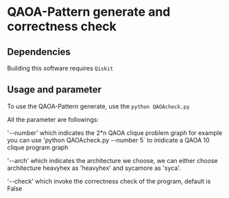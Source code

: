 # QAOA-Pattern generate and correctness check


## Dependencies
Building this software requires `Qiskit`

## Usage and parameter
To use the QAOA-Pattern generate, use the `python QAOAcheck.py`

All the parameter are followings:

'--number' which indicates the 2*n QAOA clique problem graph for example you can use 'python QAOAcheck.py --number 5` to inidicate a QAOA 10 clique program graph

'--arch' which indicates the architecture we choose, we can either choose architecture heavyhex as 'heavyhex' and sycamore as 'syca'.

'--check' which invoke the correctness check of the program, default is False



